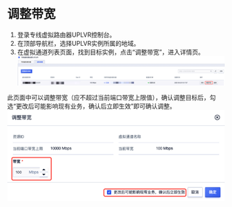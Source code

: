# 调整带宽
1. 登录专线虚拟路由器UPLVR控制台。
2. 在顶部导航栏，选择UPLVR实例所属的地域。
3. 在虚拟通道列表页面，找到目标实例，点击“调整带宽”，进入详情页。
![](/images/xunitongdaotiaozhengdaikuan.png)

此页面中可以调整带宽（应不超过当前端口带宽上限值），确认调整目标后，勾选“更改后可能影响现有业务，确认后立即生效”即可确认调整。
![](/images/tiaozhengdaikuan.png)

